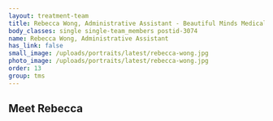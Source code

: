 ```yaml
---
layout: treatment-team
title: Rebecca Wong, Administrative Assistant - Beautiful Minds Medical
body_classes: single single-team_members postid-3074
name: Rebecca Wong, Administrative Assistant
has_link: false
small_image: /uploads/portraits/latest/rebecca-wong.jpg
photo_image: /uploads/portraits/latest/rebecca-wong.jpg
order: 13
group: tms
---
```


## Meet Rebecca